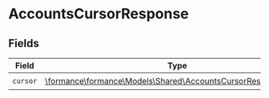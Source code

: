 # AccountsCursorResponse


## Fields

| Field                                                                                                                | Type                                                                                                                 | Required                                                                                                             | Description                                                                                                          |
| -------------------------------------------------------------------------------------------------------------------- | -------------------------------------------------------------------------------------------------------------------- | -------------------------------------------------------------------------------------------------------------------- | -------------------------------------------------------------------------------------------------------------------- |
| `cursor`                                                                                                             | [\formance\formance\Models\Shared\AccountsCursorResponseCursor](../../Models/Shared/AccountsCursorResponseCursor.md) | :heavy_check_mark:                                                                                                   | N/A                                                                                                                  |